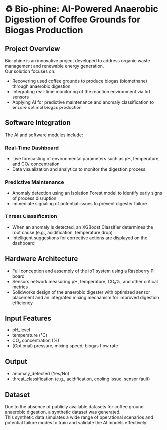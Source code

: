 # ♻️ Bio-phine: AI-Powered Anaerobic Digestion of Coffee Grounds for Biogas Production

## Project Overview
Bio-phine is an innovative project developed to address organic waste management and renewable energy generation.  
Our solution focuses on:

- Recovering used coffee grounds to produce biogas (biomethane) through anaerobic digestion
- Integrating real-time monitoring of the reaction environment via IoT sensors
- Applying AI for predictive maintenance and anomaly classification to ensure optimal biogas production

## Software Integration
The AI and software modules include:

### Real-Time Dashboard
- Live forecasting of environmental parameters such as pH, temperature, and CO₂ concentration
- Data visualization and analytics to monitor the digestion process

### Predictive Maintenance
- Anomaly detection using an Isolation Forest model to identify early signs of process disruption
- Immediate signaling of potential issues to prevent digester failure

### Threat Classification
- When an anomaly is detected, an XGBoost Classifier determines the root cause (e.g., acidification, temperature drop)
- Intelligent suggestions for corrective actions are displayed on the dashboard

## Hardware Architecture
- Full conception and assembly of the IoT system using a Raspberry Pi board
- Sensors network measuring pH, temperature, CO₂%, and other critical metrics
- Solidworks design of the anaerobic digester with optimized sensor placement and an integrated mixing mechanism for improved digestion efficiency

## Input Features
- pH_level
- temperature (°C)
- CO₂ concentration (%)
- (Optional) pressure, mixing speed, biogas flow rate

## Output
- anomaly_detected (Yes/No)
- threat_classification (e.g., acidification, cooling issue, sensor fault)

## Dataset
Due to the absence of publicly available datasets for coffee ground anaerobic digestion, a synthetic dataset was generated.  
This synthetic data simulates a wide range of operational scenarios and potential failure modes to train and validate the AI models effectively.

